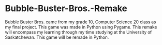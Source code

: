 # Bubble-Buster-Bros.-Remake
Bubble Buster Bros. came from my grade 10, Computer Science 20 class as my final project. This game was made in Python using Pygame. This remake will encompass my learning through my time studying at the University of Saskatchewan. This game will be remade in Python.
